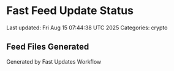 # Fast Feed Update Status
Last updated: Fri Aug 15 07:44:38 UTC 2025
Categories: crypto

## Feed Files Generated

Generated by Fast Updates Workflow
